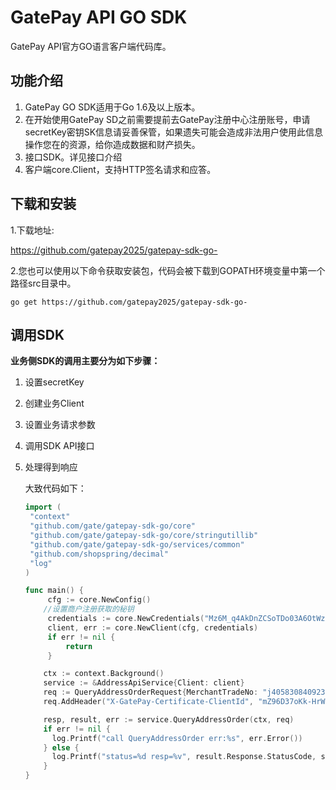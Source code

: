 # GatePay API GO SDK

GatePay API官方GO语言客户端代码库。

## 功能介绍

1. GatePay GO SDK适用于Go 1.6及以上版本。
2. 在开始使用GatePay SD之前需要提前去GatePay注册中心注册账号，申请secretKey密钥SK信息请妥善保管，如果遗失可能会造成非法用户使用此信息操作您在的资源，给你造成数据和财产损失。
3. 接口SDK。详见接口介绍
4. 客户端core.Client，支持HTTP签名请求和应答。



## 下载和安装

1.下载地址:

https://github.com/gatepay2025/gatepay-sdk-go- 

2.您也可以使用以下命令获取安装包，代码会被下载到GOPATH环境变量中第一个路径src目录中。

```
go get https://github.com/gatepay2025/gatepay-sdk-go-
```



## 调用SDK

**业务侧SDK的调用主要分为如下步骤：**

1. 设置secretKey

2. 创建业务Client

3. 设置业务请求参数

4. 调用SDK API接口

5. 处理得到响应

   大致代码如下：

   ```go
   import (
   	"context"
   	"github.com/gate/gatepay-sdk-go/core"
   	"github.com/gate/gatepay-sdk-go/core/stringutillib"
   	"github.com/gate/gatepay-sdk-go/services/common"
   	"github.com/shopspring/decimal"
   	"log"
   )
   
   func main() {
   		cfg := core.NewConfig()
       //设置商户注册获取的秘钥
   		credentials := core.NewCredentials("Mz6M_q4AkDnZCSoTDo03A6OtWzN5ut8_Uix3jyVjxAU=")
   		client, err := core.NewClient(cfg, credentials)
   		if err != nil {
   			return
   		}
   
       ctx := context.Background()
       service := &AddressApiService{Client: client}
       req := QueryAddressOrderRequest{MerchantTradeNo: "j4058308409230424822343166", PrepayID: "370308976316735488"}
       req.AddHeader("X-GatePay-Certificate-ClientId", "mZ96D37oKk-HrWJc")
   
       resp, result, err := service.QueryAddressOrder(ctx, req)
       if err != nil {
         log.Printf("call QueryAddressOrder err:%s", err.Error())
       } else {
         log.Printf("status=%d resp=%v", result.Response.StatusCode, stringutillib.ObjToJsonStr(resp))
       }
   }
   ```

   

